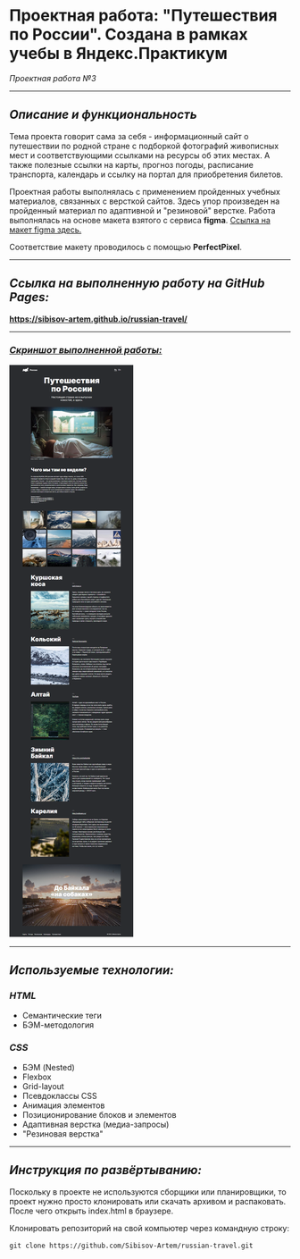 # **Проектная работа: "Путешествия по России". Создана в рамках учебы в Яндекс.Практикум**
*Проектная работа №3*

---
## ***Описание и функциональность***

Тема проекта говорит сама за себя - информационный сайт о путешествии по родной стране с подборкой фотографий живописных мест и соответствующими ссылками на ресурсы об этих местах. А также полезные ссылки на карты, прогноз погоды, расписание транспорта, календарь и ссылку на портал для приобретения билетов.

Проектная работы выполнялась с применением пройденных учебных материалов, связанных с версткой сайтов. Здесь упор произведен на пройденный материал по адаптивной и "резиновой" верстке.
Работа выполнялась на основе макета взятого с сервиса **figma**. 
[Ссылка на макет figma здесь.](https://www.figma.com/file/5S2WSbEFL6awjVWJ0NWL8Q/Sprint-3_-Russia-_-desktop-mobile?node-id=28503%3A0)

Соответствие макету проводилось с помощью **PerfectPixel**.

---
## ***Ссылка на выполненную работу на GitHub Pages:***
**https://sibisov-artem.github.io/russian-travel/**

---
### <ins>*Скриншот выполненной работы:*<ins>
![Desktop screenshot](./screenshot/screenshot.png)

---

## ***Используемые технологии:***
### *HTML*
* Семантические теги
* БЭМ-методология
### *СSS*
* БЭМ (Nested)
* Flexbox
* Grid-layout
* Псевдоклассы CSS
* Анимация элементов
* Позиционирование блоков и элементов
* Адаптивная верстка (медиа-запросы)
* "Резиновая верстка"
---
## ***Инструкция по развёртыванию:***
Поскольку в проекте не используются сборщики или планировщики, то проект нужно просто клонировать или скачать архивом и распаковать. После чего открыть index.html в браузере.

Клонировать репозиторий на свой компьютер через командную строку:
```
git clone https://github.com/Sibisov-Artem/russian-travel.git
```

<!-- 
- Инструкция по развёртыванию и системные требования (версия языка, нужные для работы расширения). Это важно, чтобы запустить код и проверить, что он действительно работает.
- Планы по доработке проекта, если они есть. Не общее «провести рефакторинг», а «исправить X с помощью Y, чтобы получить Z». Чем конкретнее — тем лучше.
- Можно добавить обширную документацию проекта, настройку CI для его запуска, список людей, которые над ним трудились. Но это касается крупных проектов и не нужно для первых учебных примеров кода. 
-->
